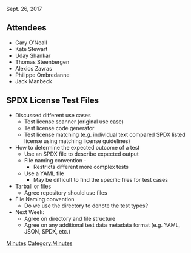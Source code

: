 Sept. 26, 2017

## Attendees

  - Gary O’Neall
  - Kate Stewart
  - Uday Shankar
  - Thomas Steenbergen
  - Alexios Zavras
  - Philippe Ombredanne
  - Jack Manbeck

## SPDX License Test Files

  - Discussed different use cases
      - Test license scanner (original use case)
      - Test license code generator
      - Test license matching (e.g. individual text compared SPDX listed
        license using matching license guidelines)
  - How to determine the expected outcome of a test
      - Use an SPDX file to describe expected output
      - File naming convention -
          - Restricts different more complex tests
      - Use a YAML file
          - May be difficult to find the specific files for test cases
  - Tarball or files
      - Agree repository should use files
  - File Naming convention
      - Do we use the directory to denote the test types?
  - Next Week:
      - Agree on directory and file structure
      - Agree on any additional test data metadata format (e.g. YAML,
        JSON, SPDX, etc.)

[Minutes](Category:Technical "wikilink")
[Category:Minutes](Category:Minutes "wikilink")
